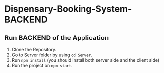 # Dispensary-Booking-System-BACKEND

## Run BACKEND of the Application

1. Clone the Repository.
2. Go to Server folder by using ``` cd Server ```.
3.  Run ``` npm install ``` (you should install both server side and the client side)
4. Run the project on ``` npm start ```.
